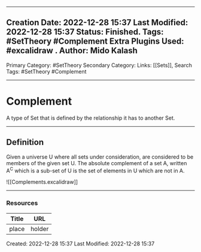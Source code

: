 
---
Creation Date: 2022-12-28 15:37
Last Modified: 2022-12-28 15:37
Status: Finished.
Tags: #SetTheory #Complement 
Extra Plugins Used: #excalidraw .
Author: Mido Kalash
---

Primary Category: #SetTheory
Secondary Category: 
Links: [[Sets]], 
Search Tags: #SetTheory #Complement

---
# Complement

A type of Set that is defined by the relationship it has to another Set.


---
## Definition

Given a universe U where all sets under consideration, are considered to be members of the given set U. The absolute complement of a set A, written A<sup>C</sup> which is a sub-set of U is the set of elements in U which are not in A.

![[Complements.excalidraw]]

---



### Resources

| **Title** | **URL** |
| ----- | ---- |
| place | holder |



Created: 2022-12-28 15:37
Last Modified: 2022-12-28 15:37